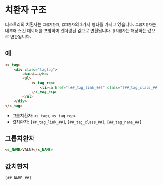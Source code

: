 # 치환자 구조

티스토리의 치환자는 `그룹치환자`, `값치환자`의 2가지 형태를 가지고 있습니다. `그룹치환자`는 내부에 스킨 데이터를 포함하며 렌더링된 값으로 변환됩니다. `값치환자`는 해당하는 값으로 변환됩니다.

## 예
```html
<s_tag>
	<div class="taglog">
		<h3>태그</h3>
		<ul>
			<s_tag_rep>
				<li><a href="[##_tag_link_##]" class="[##_tag_class_##]">[##_tag_name_##]</a></li>
			</s_tag_rep>
		</ul>
	</div>
</s_tag>
```
- 그룹치환자: `<s_tag>`, `<s_tag_rep>`
- 값치환자: `[##_tag_link_##]`, `[##_tag_class_##]`, `[##_tag_name_##]`


## 그룹치환자

```html
<s_NAME>VALUE</s_NAME>
```

## 값치환자

```html
[##_NAME_##]
```
